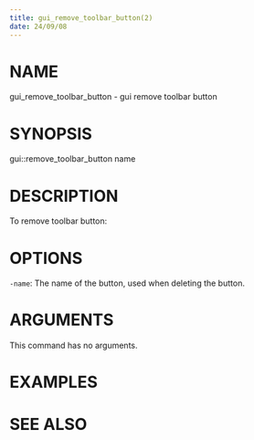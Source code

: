```yaml
---
title: gui_remove_toolbar_button(2)
date: 24/09/08
---
```


# NAME

gui_remove_toolbar_button - gui remove toolbar button

# SYNOPSIS

gui::remove_toolbar_button 
    name


# DESCRIPTION

To remove toolbar button:

# OPTIONS

`-name`:  The name of the button, used when deleting the button.

# ARGUMENTS

This command has no arguments.

# EXAMPLES

# SEE ALSO
